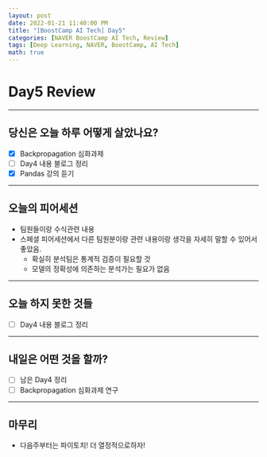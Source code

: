 ```yaml
---
layout: post
date: 2022-01-21 11:40:00 PM
title: "[BoostCamp AI Tech] Day5"
categories: [NAVER BoostCamp AI Tech, Review]
tags: [Deep Learning, NAVER, BoostCamp, AI Tech]
math: true
---
```


# Day5 Review

---

## 당신은 오늘 하루 어떻게 살았나요?
- [x] Backpropagation 심화과제
- [ ] Day4 내용 블로그 정리
- [x] Pandas 강의 듣기

---

## 오늘의 피어세션
- 팀원들이랑 수식관련 내용
- 스페셜 피어세션에서 다른 팀원분이랑 관련 내용이랑 생각을 자세히 말할 수 있어서 좋았음.
    - 확실히 분석팀은 통계적 검증이 필요할 것
    - 모델의 정확성에 의존하는 분석가는 필요가 없음

---

## 오늘 하지 못한 것들
- [ ] Day4 내용 블로그 정리

---

## 내일은 어떤 것을 할까?
- [ ] 남은 Day4 정리
- [ ] Backpropagation 심화과제 연구

---

## 마무리
- 다음주부터는 파이토치! 더 열정적으로하자!

